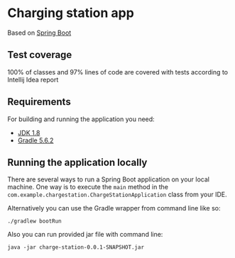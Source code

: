 # Charging station app

Based on [Spring Boot](http://projects.spring.io/spring-boot/)

## Test coverage
100% of classes and 97% lines of code are covered with tests according to Intellij Idea report

## Requirements

For building and running the application you need:

- [JDK 1.8](http://www.oracle.com/technetwork/java/javase/downloads/jdk8-downloads-2133151.html)
- [Gradle 5.6.2](https://gradle.org)

## Running the application locally

There are several ways to run a Spring Boot application on your local machine. One way is to execute the `main` method in the `com.example.chargestation.ChargeStationApplication` class from your IDE.

Alternatively you can use the Gradle wrapper from command line like so:

```shell
./gradlew bootRun
```

Also you can run provided jar file with command line:

```shell
java -jar charge-station-0.0.1-SNAPSHOT.jar
```
